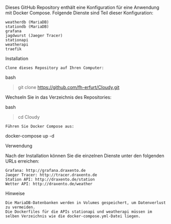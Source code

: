 Dieses GitHub Repository enthält eine Konfiguration für eine Anwendung mit Docker Compose. Folgende Dienste sind Teil dieser Konfiguration:

    weatherdb (MariaDB)
    stationdb (MariaDB)
    grafana
    jagdwurst (Jaeger Tracer)
    stationapi
    weatherapi
    traefik

Installation

    Clone dieses Repository auf Ihren Computer:

bash

> git clone https://github.com/fh-erfurt/Cloudy.git

Wechseln Sie in das Verzeichnis des Repositories:

bash
>cd Cloudy

    Führen Sie Docker Compose aus:

docker-compose up -d

Verwendung

Nach der Installation können Sie die einzelnen Dienste unter den folgenden URLs erreichen:

    Grafana: http://grafana.draxento.de
    Jaeger Tracer: http://tracer.draxento.de
    Station API: http://draxento.de/station
    Wetter API: http://draxento.de/weather

Hinweise

    Die MariaDB-Datenbanken werden in Volumes gespeichert, um Datenverlust zu vermeiden.
    Die Dockerfiles für die APIs stationapi und weatherapi müssen im selben Verzeichnis wie die docker-compose.yml-Datei liegen.